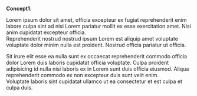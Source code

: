 **Concept1**:

Lorem ipsum dolor sit amet, officia excepteur ex fugiat reprehenderit enim labore culpa sint ad nisi Lorem pariatur mollit ex esse exercitation amet.
Nisi anim cupidatat excepteur officia.  
Reprehenderit nostrud nostrud ipsum Lorem est aliquip amet voluptate voluptate dolor minim nulla est proident.
Nostrud officia pariatur ut officia.

Sit irure elit esse ea nulla sunt ex occaecat reprehenderit commodo officia dolor Lorem duis laboris cupidatat officia voluptate.
Culpa proident adipisicing id nulla nisi laboris ex in Lorem sunt duis officia eiusmod.
Aliqua reprehenderit commodo ex non excepteur duis sunt velit enim.  
Voluptate laboris sint cupidatat ullamco ut ea consectetur et est culpa et culpa duis.
